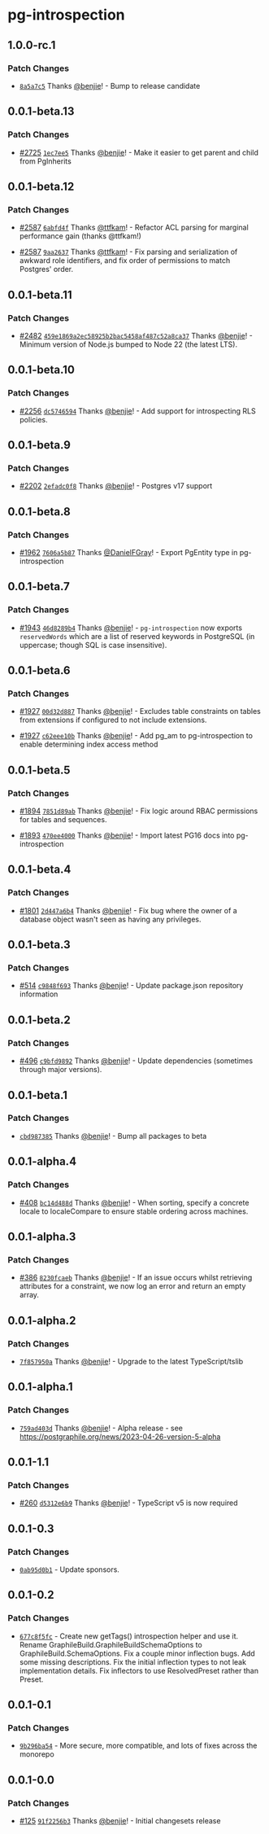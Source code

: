 # pg-introspection

## 1.0.0-rc.1

### Patch Changes

- [`8a5a7c5`](https://github.com/graphile/crystal/commit/8a5a7c536fc4b9b702600c5cc3d413724670c327)
  Thanks [@benjie](https://github.com/benjie)! - Bump to release candidate

## 0.0.1-beta.13

### Patch Changes

- [#2725](https://github.com/graphile/crystal/pull/2725)
  [`1ec7ee5`](https://github.com/graphile/crystal/commit/1ec7ee55ed08f09e8a8721510778fd76b300c44b)
  Thanks [@benjie](https://github.com/benjie)! - Make it easier to get parent
  and child from PgInherits

## 0.0.1-beta.12

### Patch Changes

- [#2587](https://github.com/graphile/crystal/pull/2587)
  [`6abfd4f`](https://github.com/graphile/crystal/commit/6abfd4fcad7633da3c50b2d3ea82979a3a27e317)
  Thanks [@ttfkam](https://github.com/ttfkam)! - Refactor ACL parsing for
  marginal performance gain (thanks @ttfkam!)

- [#2587](https://github.com/graphile/crystal/pull/2587)
  [`9aa2637`](https://github.com/graphile/crystal/commit/9aa26374758e8489515a70a334c7ea4d345c6369)
  Thanks [@ttfkam](https://github.com/ttfkam)! - Fix parsing and serialization
  of awkward role identifiers, and fix order of permissions to match Postgres'
  order.

## 0.0.1-beta.11

### Patch Changes

- [#2482](https://github.com/graphile/crystal/pull/2482)
  [`459e1869a2ec58925b2bac5458af487c52a8ca37`](https://github.com/graphile/crystal/commit/459e1869a2ec58925b2bac5458af487c52a8ca37)
  Thanks [@benjie](https://github.com/benjie)! - Minimum version of Node.js
  bumped to Node 22 (the latest LTS).

## 0.0.1-beta.10

### Patch Changes

- [#2256](https://github.com/graphile/crystal/pull/2256)
  [`dc5746594`](https://github.com/graphile/crystal/commit/dc5746594d7870a13296f405f4327f89d17dac1e)
  Thanks [@benjie](https://github.com/benjie)! - Add support for introspecting
  RLS policies.

## 0.0.1-beta.9

### Patch Changes

- [#2202](https://github.com/graphile/crystal/pull/2202)
  [`2efadc0f8`](https://github.com/graphile/crystal/commit/2efadc0f80c3a0c172fb94c770afecc5447e832b)
  Thanks [@benjie](https://github.com/benjie)! - Postgres v17 support

## 0.0.1-beta.8

### Patch Changes

- [#1962](https://github.com/graphile/crystal/pull/1962)
  [`7606a5b87`](https://github.com/graphile/crystal/commit/7606a5b87aed747fad4eb11744ef7b01cfa3b879)
  Thanks [@DanielFGray](https://github.com/DanielFGray)! - Export PgEntity type
  in pg-introspection

## 0.0.1-beta.7

### Patch Changes

- [#1943](https://github.com/graphile/crystal/pull/1943)
  [`46d8289b4`](https://github.com/graphile/crystal/commit/46d8289b44ab10aea1ff3d2915184650d6896b81)
  Thanks [@benjie](https://github.com/benjie)! - `pg-introspection` now exports
  `reservedWords` which are a list of reserved keywords in PostgreSQL (in
  uppercase; though SQL is case insensitive).

## 0.0.1-beta.6

### Patch Changes

- [#1927](https://github.com/graphile/crystal/pull/1927)
  [`00d32d887`](https://github.com/graphile/crystal/commit/00d32d887a6ae01374a4fda1babab7c8f14832c0)
  Thanks [@benjie](https://github.com/benjie)! - Excludes table constraints on
  tables from extensions if configured to not include extensions.

- [#1927](https://github.com/graphile/crystal/pull/1927)
  [`c62eee10b`](https://github.com/graphile/crystal/commit/c62eee10b445f9455bf2a0524ad2b828bdf4ffa6)
  Thanks [@benjie](https://github.com/benjie)! - Add pg_am to pg-introspection
  to enable determining index access method

## 0.0.1-beta.5

### Patch Changes

- [#1894](https://github.com/graphile/crystal/pull/1894)
  [`7851d89ab`](https://github.com/graphile/crystal/commit/7851d89ab4216b0252583f0068a69900fa2ddc88)
  Thanks [@benjie](https://github.com/benjie)! - Fix logic around RBAC
  permissions for tables and sequences.

- [#1893](https://github.com/graphile/crystal/pull/1893)
  [`470ee4000`](https://github.com/graphile/crystal/commit/470ee40008689de7cf6f206a9897abbe4891ff9b)
  Thanks [@benjie](https://github.com/benjie)! - Import latest PG16 docs into
  pg-introspection

## 0.0.1-beta.4

### Patch Changes

- [#1801](https://github.com/graphile/crystal/pull/1801)
  [`2d447a6b4`](https://github.com/graphile/crystal/commit/2d447a6b45d7db2813bd957f412cd959e2185759)
  Thanks [@benjie](https://github.com/benjie)! - Fix bug where the owner of a
  database object wasn't seen as having any privileges.

## 0.0.1-beta.3

### Patch Changes

- [#514](https://github.com/graphile/crystal-pre-merge/pull/514)
  [`c9848f693`](https://github.com/graphile/crystal-pre-merge/commit/c9848f6936a5abd7740c0638bfb458fb5551f03b)
  Thanks [@benjie](https://github.com/benjie)! - Update package.json repository
  information

## 0.0.1-beta.2

### Patch Changes

- [#496](https://github.com/benjie/crystal/pull/496)
  [`c9bfd9892`](https://github.com/benjie/crystal/commit/c9bfd989247f9433fb5b18c5175c9d8d64cd21a1)
  Thanks [@benjie](https://github.com/benjie)! - Update dependencies (sometimes
  through major versions).

## 0.0.1-beta.1

### Patch Changes

- [`cbd987385`](https://github.com/benjie/crystal/commit/cbd987385f99bd1248bc093ac507cc2f641ba3e8)
  Thanks [@benjie](https://github.com/benjie)! - Bump all packages to beta

## 0.0.1-alpha.4

### Patch Changes

- [#408](https://github.com/benjie/crystal/pull/408)
  [`bc14d488d`](https://github.com/benjie/crystal/commit/bc14d488d5385f350b6d377716e43c46a405dc57)
  Thanks [@benjie](https://github.com/benjie)! - When sorting, specify a
  concrete locale to localeCompare to ensure stable ordering across machines.

## 0.0.1-alpha.3

### Patch Changes

- [#386](https://github.com/benjie/crystal/pull/386)
  [`8230fcaeb`](https://github.com/benjie/crystal/commit/8230fcaeb0286c905fc0dad4b7af2d94bac88a44)
  Thanks [@benjie](https://github.com/benjie)! - If an issue occurs whilst
  retrieving attributes for a constraint, we now log an error and return an
  empty array.

## 0.0.1-alpha.2

### Patch Changes

- [`7f857950a`](https://github.com/benjie/crystal/commit/7f857950a7e4ec763c936eb6bd1fb77824041d71)
  Thanks [@benjie](https://github.com/benjie)! - Upgrade to the latest
  TypeScript/tslib

## 0.0.1-alpha.1

### Patch Changes

- [`759ad403d`](https://github.com/benjie/crystal/commit/759ad403d71363312c5225c165873ae84b8a098c)
  Thanks [@benjie](https://github.com/benjie)! - Alpha release - see
  https://postgraphile.org/news/2023-04-26-version-5-alpha

## 0.0.1-1.1

### Patch Changes

- [#260](https://github.com/benjie/crystal/pull/260)
  [`d5312e6b9`](https://github.com/benjie/crystal/commit/d5312e6b968fbeb46d074b82a41b4bdbc166598c)
  Thanks [@benjie](https://github.com/benjie)! - TypeScript v5 is now required

## 0.0.1-0.3

### Patch Changes

- [`0ab95d0b1`](undefined) - Update sponsors.

## 0.0.1-0.2

### Patch Changes

- [`677c8f5fc`](undefined) - Create new getTags() introspection helper and use
  it. Rename GraphileBuild.GraphileBuildSchemaOptions to
  GraphileBuild.SchemaOptions. Fix a couple minor inflection bugs. Add some
  missing descriptions. Fix the initial inflection types to not leak
  implementation details. Fix inflectors to use ResolvedPreset rather than
  Preset.

## 0.0.1-0.1

### Patch Changes

- [`9b296ba54`](undefined) - More secure, more compatible, and lots of fixes
  across the monorepo

## 0.0.1-0.0

### Patch Changes

- [#125](https://github.com/benjie/crystal/pull/125)
  [`91f2256b3`](https://github.com/benjie/crystal/commit/91f2256b3fd699bec19fc86f1ca79df057e58639)
  Thanks [@benjie](https://github.com/benjie)! - Initial changesets release
